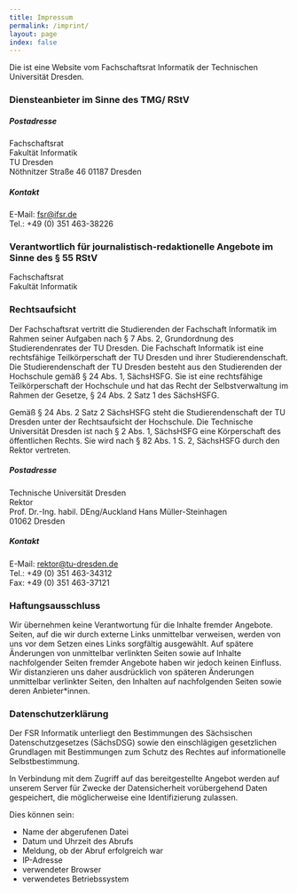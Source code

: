 ```yaml
---
title: Impressum
permalink: /imprint/
layout: page
index: false
---
```


Die ist eine Website vom Fachschaftsrat Informatik der Technischen Universität Dresden.

### Diensteanbieter im Sinne des TMG/ RStV

##### Postadresse

Fachschaftsrat  
Fakultät Informatik  
TU Dresden  
Nöthnitzer Straße 46
01187 Dresden

##### Kontakt

E-Mail: fsr@ifsr.de  
Tel.: +49 (0) 351 463-38226

###  Verantwortlich für journalistisch-redaktionelle Angebote im Sinne des § 55 RStV 

Fachschaftsrat  
Fakultät Informatik

### Rechtsaufsicht

Der Fachschaftsrat vertritt die Studierenden der Fachschaft Informatik im Rahmen seiner Aufgaben nach § 7 Abs. 2, Grundordnung des Studierendenrates der TU Dresden. Die Fachschaft Informatik ist eine rechtsfähige Teilkörperschaft
der TU Dresden und ihrer Studierendenschaft. Die Studierendenschaft der TU Dresden besteht aus den Studierenden der Hochschule gemäß § 24 Abs. 1, SächsHSFG. Sie ist eine rechtsfähige Teilkörperschaft der Hochschule und hat das Recht der Selbstverwaltung im Rahmen der Gesetze, § 24 Abs. 2 Satz 1 des SächsHSFG. 

Gemäß § 24 Abs. 2 Satz 2 SächsHSFG steht die Studierendenschaft der TU Dresden unter der Rechtsaufsicht der Hochschule. Die Technische Universität Dresden ist nach § 2 Abs. 1, SächsHSFG eine Körperschaft des öffentlichen Rechts. Sie wird nach § 82 Abs. 1 S. 2, SächsHSFG durch den Rektor vertreten.

##### Postadresse

Technische Universität Dresden  
Rektor  
Prof. Dr.-Ing. habil. DEng/Auckland Hans Müller-Steinhagen  
01062 Dresden

##### Kontakt 

E-Mail: rektor@tu-dresden.de  
Tel.: +49 (0) 351 463-34312  
Fax: +49 (0) 351 463-37121  


### Haftungsausschluss

Wir übernehmen keine Verantwortung für die Inhalte fremder Angebote. Seiten, auf die wir durch externe Links unmittelbar verweisen, werden von uns vor dem Setzen eines Links sorgfältig ausgewählt. Auf spätere Änderungen von unmittelbar verlinkten Seiten sowie auf Inhalte nachfolgender Seiten fremder Angebote haben wir jedoch keinen Einfluss. Wir distanzieren uns daher ausdrücklich von späteren Änderungen unmittelbar verlinkter Seiten, den Inhalten auf nachfolgenden Seiten sowie deren Anbieter*innen.

### Datenschutzerklärung

Der FSR Informatik unterliegt den Bestimmungen des Sächsischen Datenschutzgesetzes (SächsDSG) sowie den einschlägigen gesetzlichen Grundlagen mit Bestimmungen zum Schutz des Rechtes auf informationelle Selbstbestimmung.

In Verbindung mit dem Zugriff auf das bereitgestellte Angebot werden auf unserem Server für Zwecke der Datensicherheit vorübergehend Daten gespeichert, die möglicherweise eine Identifizierung zulassen.

Dies können sein:

* Name der abgerufenen Datei
* Datum und Uhrzeit des Abrufs
* Meldung, ob der Abruf erfolgreich war
* IP-Adresse
* verwendeter Browser
* verwendetes Betriebssystem